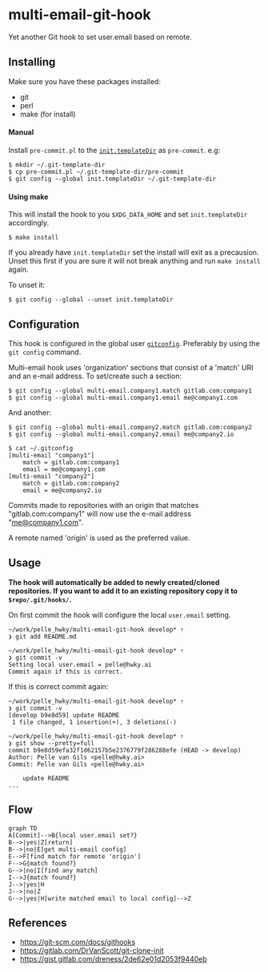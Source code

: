 # multi-email-git-hook

Yet another Git hook to set user.email based on remote.

## Installing
Make sure you have these packages installed:
- git
- perl
- make (for install)

#### Manual
Install `pre-commit.pl` to the [`init.templateDir`][template-dir] as `pre-commit`. e.g:
```
$ mkdir ~/.git-template-dir
$ cp pre-commit.pl ~/.git-template-dir/pre-commit
$ git config --global init.templateDir ~/.git-template-dir
```

#### Using make
This will install the hook to you `$XDG_DATA_HOME` and set `init.templateDir` accordingly.
```
$ make install
```

If you already have `init.templateDir` set the install will exit as a precausion. Unset this first if you are sure it will not break anything and run `make install` again.

To unset it:
```
$ git config --global --unset init.templateDir
```

[template-dir]:https://git-scm.com/docs/git-init#_template_directory

## Configuration
This hook is configured in the global user [`gitconfig`][gitconfig]. Preferably by using the `git config` command.

Multi-email hook uses 'organization' sections that consist of a 'match' URI and an e-mail address.
To set/create such a section:
```
$ git config --global multi-email.company1.match gitlab.com:company1
$ git config --global multi-email.company1.email me@company1.com
```
And another:
```
$ git config --global multi-email.company2.match gitlab.com:company2
$ git config --global multi-email.company2.email me@company2.io
```
```
$ cat ~/.gitconfig
[multi-email "company1"]
	match = gitlab.com:company1
	email = me@company1.com
[multi-email "company2"]
	match = gitlab.com:company2
	email = me@company2.io
```

Commits made to repositories with an origin that matches "gitlab.com:company1" will now use the e-mail address "me@company1.com".

A remote named 'origin' is used as the preferred value.

[gitconfig]:https://git-scm.com/docs/git-config#FILES

## Usage
**The hook will automatically be added to newly created/cloned repositories.
If you want to add it to an existing repository copy it to `$repo/.git/hooks/`.**

On first commit the hook will configure the local `user.email` setting.

```
~/work/pelle_hwky/multi-email-git-hook develop* ⇡
❯ git add README.md

~/work/pelle_hwky/multi-email-git-hook develop* ⇡
❯ git commit -v
Setting local user.email = pelle@hwky.ai
Commit again if this is correct.
```
If this is correct commit again:
```
~/work/pelle_hwky/multi-email-git-hook develop* ⇡
❯ git commit -v
[develop b9e8d59] update README
 1 file changed, 1 insertion(+), 3 deletions(-)
```
```
~/work/pelle_hwky/multi-email-git-hook develop* ⇡
❯ git show --pretty=full
commit b9e8d59efa32f1d62157b5e2376779f286288efe (HEAD -> develop)
Author: Pelle van Gils <pelle@hwky.ai>
Commit: Pelle van Gils <pelle@hwky.ai>

    update README
...
```

## Flow
```mermaid
graph TD
A[Commit]-->B{local user.email set?}
B-->|yes|Z[return]
B-->|no|E[get multi-email config]
E-->F[find match for remote 'origin']
F-->G{match found?}
G-->|no|I[find any match]
I-->J{match found?}
J-->|yes|H
J-->|no|Z
G-->|yes|H[write matched email to local config]-->Z
```

## References
- https://git-scm.com/docs/githooks
- https://gitlab.com/DrVanScott/git-clone-init
- https://gist.gitlab.com/dreness/2de62e01d2053f9440eb